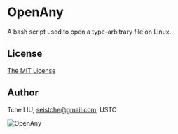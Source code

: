 # OpenAny
A bash script used to open a type-arbitrary file on Linux.

## License
[The MIT License](http://tchel.mit-license.org)

## Author
Tche LIU, <seistche@gmail.com>, USTC

![OpenAny](../master/OpAn.png)
